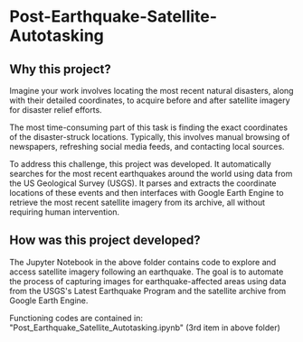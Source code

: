 # Post-Earthquake-Satellite-Autotasking

## Why this project?
Imagine your work involves locating the most recent natural disasters, along with their detailed coordinates, to acquire before and after satellite imagery for disaster relief efforts.

The most time-consuming part of this task is finding the exact coordinates of the disaster-struck locations. Typically, this involves manual browsing of newspapers, refreshing social media feeds, and contacting local sources.

To address this challenge, this project was developed. It automatically searches for the most recent earthquakes around the world using data from the US Geological Survey (USGS). It parses and extracts the coordinate locations of these events and then interfaces with Google Earth Engine to retrieve the most recent satellite imagery from its archive, all without requiring human intervention.

## How was this project developed?
The Jupyter Notebook in the above folder contains code to explore and access satellite imagery following an earthquake. The goal is to automate the process of capturing images for earthquake-affected areas using data from the USGS's Latest Earthquake Program and the satellite archive from Google Earth Engine.

Functioning codes are contained in: "Post_Earthquake_Satellite_Autotasking.ipynb" (3rd item in above folder) 
 
